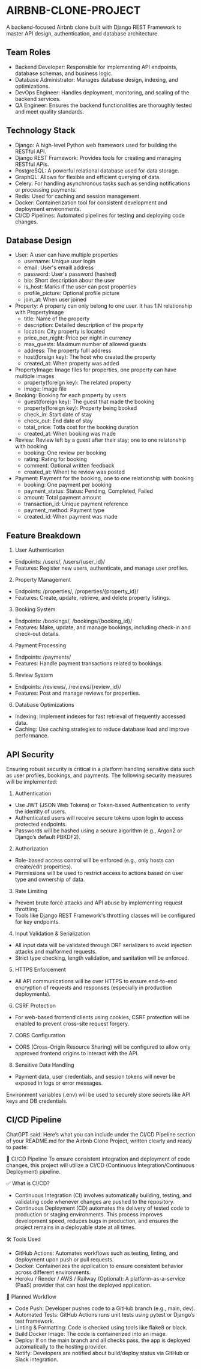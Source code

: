 # AIRBNB-CLONE-PROJECT

A backend-focused Airbnb clone built with Django REST Framework to master API design, authentication, and database architecture. 

## Team Roles

- Backend Developer: Responsible for implementing API endpoints, database schemas, and business logic.
- Database Administrator: Manages database design, indexing, and optimizations.
- DevOps Engineer: Handles deployment, monitoring, and scaling of the backend services.
- QA Engineer: Ensures the backend functionalities are thoroughly tested and meet quality standards.

## Technology Stack

- Django: A high-level Python web framework used for building the RESTful API.
- Django REST Framework: Provides tools for creating and managing RESTful APIs.
- PostgreSQL: A powerful relational database used for data storage.
- GraphQL: Allows for flexible and efficient querying of data.
- Celery: For handling asynchronous tasks such as sending notifications or processing payments.
- Redis: Used for caching and session management.
- Docker: Containerization tool for consistent development and deployment environments.
- CI/CD Pipelines: Automated pipelines for testing and deploying code changes.

## Database Design

- User: A user can have multiple properties
  - username: Unique user login
  - email: User's emaill address
  - password: User's password (hashed)
  - bio: Short description abour the user
  - is_host: Marks if the user can post properties
  - profile_picture: Optional profile picture
  - join_at: When user joined
- Property: A property can only belong to one user. It has 1:N relationship with PropertyImage
  - title: Name of the property
  - description: Detailed description of the property
  - location: City property is located
  - price_per_night: Price per night in currency
  - max_guests: Maximum number of allowed guests
  - address: The property fulll address
  - host(foreign key): The host who created the property
  - created_at: When property was added
- PropertyImage: Image files for properties, one property can have multiple images
  - property(foreign key): The related property
  - image: Image file
- Booking: Booking for each property by users
  - guest(foreign key): The guest that made the booking
  - property(foreign key): Property being booked
  - check_in: Start date of stay
  - check_out: End date of stay
  - total_price: Totla cost for the booking duration
  - created_at: When booking was made
- Review: Review left by a guest after their stay; one to one relatonship with booking
  - booking: One review per booking
  - rating: Rating for booking
  - comment: Optional written feedback
  - created_at: Whent he review was posted
- Payment: Payment for the booking, one to one relationship with booking
  - booking: One payment per booking
  - payment_status: Status: Pending, Completed, Failed
  - amount: Total payment amount
  - transaction_id: Unique payment reference
  - payment_method: Payment type
  - created_id: When payment was made

 ## Feature Breakdown

1. User Authentication
  - Endpoints: /users/, /users/{user_id}/
  - Features: Register new users, authenticate, and manage user profiles.
2. Property Management
  - Endpoints: /properties/, /properties/{property_id}/
  - Features: Create, update, retrieve, and delete property listings.
3. Booking System
  - Endpoints: /bookings/, /bookings/{booking_id}/
  - Features: Make, update, and manage bookings, including check-in and check-out details.
4. Payment Processing
  - Endpoints: /payments/
  - Features: Handle payment transactions related to bookings.
5. Review System
  - Endpoints: /reviews/, /reviews/{review_id}/
  - Features: Post and manage reviews for properties.
6. Database Optimizations
  - Indexing: Implement indexes for fast retrieval of frequently accessed data.
  - Caching: Use caching strategies to reduce database load and improve performance.


## API Security

Ensuring robust security is critical in a platform handling sensitive data such as user profiles, bookings, and payments. The following security measures will be implemented:

1. Authentication
  - Use JWT (JSON Web Tokens) or Token-based Authentication to verify the identity of users.
  - Authenticated users will receive secure tokens upon login to access protected endpoints.
  - Passwords will be hashed using a secure algorithm (e.g., Argon2 or Django’s default PBKDF2).

2. Authorization
  - Role-based access control will be enforced (e.g., only hosts can create/edit properties).
  - Permissions will be used to restrict access to actions based on user type and ownership of data.

3. Rate Limiting
  - Prevent brute force attacks and API abuse by implementing request throttling.
  - Tools like Django REST Framework's throttling classes will be configured for key endpoints.

4. Input Validation & Serialization
  - All input data will be validated through DRF serializers to avoid injection attacks and malformed requests.
  - Strict type checking, length validation, and sanitation will be enforced.

5. HTTPS Enforcement
  - All API communications will be over HTTPS to ensure end-to-end encryption of requests and responses (especially in production deployments).

6. CSRF Protection
  - For web-based frontend clients using cookies, CSRF protection will be enabled to prevent cross-site request forgery.

7. CORS Configuration
  - CORS (Cross-Origin Resource Sharing) will be configured to allow only approved frontend origins to interact with the API.

8. Sensitive Data Handling
  - Payment data, user credentials, and session tokens will never be exposed in logs or error messages.

Environment variables (.env) will be used to securely store secrets like API keys and DB credentials.

## CI/CD Pipeline

ChatGPT said:
Here’s what you can include under the CI/CD Pipeline section of your README.md for the Airbnb Clone Project, written clearly and ready to paste:

🚀 CI/CD Pipeline
To ensure consistent integration and deployment of code changes, this project will utilize a CI/CD (Continuous Integration/Continuous Deployment) pipeline.

✅ What is CI/CD?
- Continuous Integration (CI) involves automatically building, testing, and validating code whenever changes are pushed to the repository.
- Continuous Deployment (CD) automates the delivery of tested code to production or staging environments.
This process improves development speed, reduces bugs in production, and ensures the project remains in a deployable state at all times.

🛠️ Tools Used
- GitHub Actions: Automates workflows such as testing, linting, and deployment upon push or pull requests.
- Docker: Containerizes the application to ensure consistent behavior across different environments.
- Heroku / Render / AWS / Railway (Optional): A platform-as-a-service (PaaS) provider that can host the deployed application.

🔄 Planned Workflow
- Code Push: Developer pushes code to a GitHub branch (e.g., main, dev).
- Automated Tests: GitHub Actions runs unit tests using pytest or Django’s test framework.
- Linting & Formatting: Code is checked using tools like flake8 or black.
- Build Docker Image: The code is containerized into an image.
- Deploy: If on the main branch and all checks pass, the app is deployed automatically to the hosting provider.
- Notify: Developers are notified about build/deploy status via GitHub or Slack integration.

 
